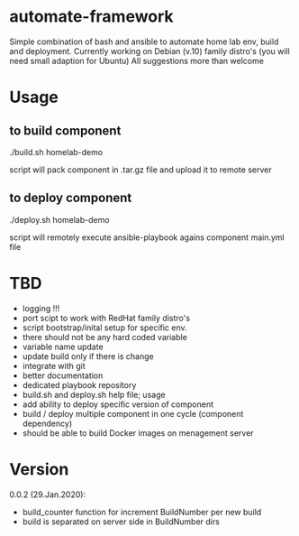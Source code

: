 # automate-framework
Simple combination of bash and ansible to automate home lab env, build and deployment.
Currently working on Debian (v.10) family distro's (you will need small adaption for Ubuntu)
All suggestions more than welcome

# Usage

## to build component
./build.sh homelab-demo

script will pack component in .tar.gz file and upload it to remote server

## to deploy component
./deploy.sh homelab-demo

script will remotely execute ansible-playbook agains component main.yml file 

# TBD
- logging !!!
- port scipt to work with RedHat family distro's 
- script bootstrap/inital setup for specific env.
- there should not be any hard coded variable 
- variable name update
- update build only if there is change
- integrate with git
- better documentation
- dedicated playbook repository
- build.sh and deploy.sh help file; usage 
- add ability to deploy specific version of component
- build / deploy multiple component in one cycle (component dependency)
- should be able to build Docker images on menagement server


# Version
0.0.2 (29.Jan.2020):
  - build_counter function for increment BuildNumber per new build
  - build is separated on server side in BuildNumber dirs